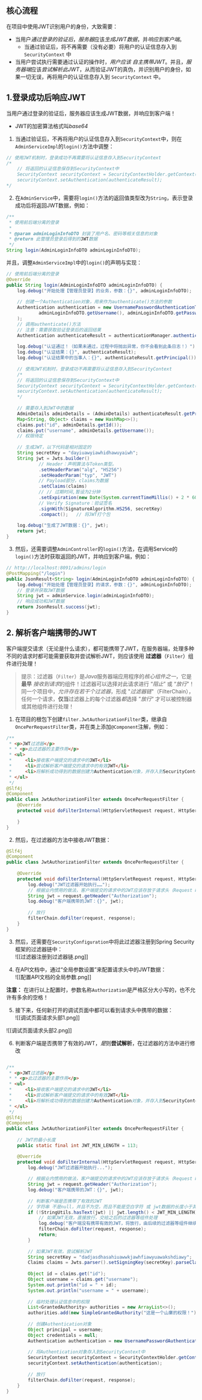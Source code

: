 
## 核心流程

在项目中使用JWT识别用户的身份，大致需要：
- 当用户*通过登录的验证后*，*服务器*应该*生成JWT数据*，并*响应到客户端*。
    - 当通过验证后，将不再需要（没有必要）将用户的认证信息存入到 `SecurityContext` 中
- 当用户尝试执行需要通过认证的操作时，*用户应该 自主携带JWT*。并且，*服务器端*应该*尝试解析此JWT*，从而验证JWT的真伪，并识别用户的身份，如果一切无误，再将用户的认证信息存入到 `SecurityContext` 中。


## 1.登录成功后响应JWT

当用户通过登录的验证后，服务器应该生成JWT数据，并响应到客户端！
- JWT的加密算法格式叫*base64*

1. 当通过验证后，不再将用户的认证信息存入到`SecurityContext`中，则在`AdminServiceImpl`的`login()`方法中调整：  
```java  
// 使用JWT机制时，登录成功不再需要将认证信息存入到SecurityContext  
/*  
    // 将返回的认证信息保存到SecurityContext中  
    SecurityContext securityContext = SecurityContextHolder.getContext();    
    securityContext.setAuthentication(authenticateResult);
*/ 
```  
  
2. 在`AdminService`中，需要将`login()`方法的返回值类型改为`String`，表示登录成功后将返回JWT数据，例如：  
```java  
/**  
 * 使用前后端分离的登录  
 *  
 * @param adminLoginInfoDTO 封装了用户名、密码等相关信息的对象  
 * @return 此管理员登录后得到的JWT数据  
 */  
String login(AdminLoginInfoDTO adminLoginInfoDTO);
```  

并且，调整`AdminServiceImpl`中的`login()`的声明与实现：  
```java  
// 使用前后端分离的登录  
@Override  
public String login(AdminLoginInfoDTO adminLoginInfoDTO) {  
    log.debug("开始处理【管理员登录】的业务，参数：{}", adminLoginInfoDTO);  
  
    // 创建一个Authentication对象，用来作为authenticate()方法的参数  
    Authentication authentication = new UsernamePasswordAuthenticationToken(  
            adminLoginInfoDTO.getUsername(), adminLoginInfoDTO.getPassword()  
    );  
    // 调用authenticate()方法  
    // 注意：需要获取验证登录后的返回结果  
    Authentication authenticateResult = authenticationManager.authenticate(authentication);  
  
    log.debug("认证通过！（如果未通过，过程中将抛出异常，你不会看到此条日志！）");  
    log.debug("认证结果：{}", authenticateResult);  
    log.debug("认证结果中的当事人：{}", authenticateResult.getPrincipal());  
  
    // 使用JWT机制时，登录成功不再需要将认证信息存入到SecurityContext  
    /*        
    // 将返回的认证信息保存到SecurityContext中  
    SecurityContext securityContext = SecurityContextHolder.getContext();        
    securityContext.setAuthentication(authenticateResult);    
    */  
    
    // 需要存入到JWT中的数据  
    AdminDetails adminDetails = (AdminDetails) authenticateResult.getPrincipal();  
    Map<String, Object> claims = new HashMap<>();  
    claims.put("id", adminDetails.getId());  
    claims.put("username", adminDetails.getUsername());  
    // 权限待定  
  
    // 生成JWT，以下代码是相对固定的  
    String secretKey = "dayiuawyiawhidhawuyaiwh";  
    String jwt = Jwts.builder()  
            // Header：声明算法与Token类型。  
            .setHeaderParam("alg", "HS256")  
            .setHeaderParam("typ", "JWT")  
            // Payload部分，claims为数据  
            .setClaims(claims)  
            // // 过期时间,暂设为2分钟  
            .setExpiration(new Date(System.currentTimeMillis() + 2 * 60 * 1000))  
            // Verify Signature：验证签名  
            .signWith(SignatureAlgorithm.HS256, secretKey)  
            .compact();   // 将JWT打个包  
  
    log.debug("生成了JWT数据：{}", jwt);  
    return jwt;  
}
```  
  
3. 然后，还需要调整`AdminController`的`login()`方法，在调用Service的`login()`方法时获取返回的JWT，并响应到客户端，例如：  
```java  
// http://localhost:8091/admins/login  
@PostMapping("/login")  
public JsonResult<String> login(AdminLoginInfoDTO adminLoginInfoDTO) {  
    log.debug("开始处理【管理员登录】的请求，参数：{}", adminLoginInfoDTO);  
    // 登录并获取JWT数据  
    String jwt = adminService.login(adminLoginInfoDTO);  
    // 响应成功和JWT数据  
    return JsonResult.success(jwt);  
}
```


## 2. 解析客户端携带的JWT

客户端提交请求（无论是什么请求），都可能携带了JWT，在服务器端，处理多种不同的请求时都可能需要获取并尝试解析JWT，则应该使用 **过滤器**（`Filter`）组件进行处理！

>提示：过滤器（`Filter`）是*Java*服务器端应用程序的*核心组件之一*，它是 **最早** *接收到请求*的组件！过滤器可以选择对此请求进行 “*阻止*” 或 “*放行*”！同一个项目中，*允许存在若干个过滤器*，形成 "*过滤器链*"（FilterChain），任何一个请求，**仅当**过滤器上的每个过滤器*都*选择 ”*放行*“ 才可以被控制器或其他组件进行处理！

1. 在项目的根包下创建`filter.JwtAuthorizationFilter`类，继承自`OncePerRequestFilter`类，并在类上添加`@Component`注解，例如：  
```java  
/**  
 * <p>JWT过滤器</p>  
 * * <p>此过滤器的主要作用</p>  
 * <ul>  
 *     <li>接收客户端提交的请求中的JWT</li>  
 *     <li>尝试解析客户端提交的请求中的有效JWT</li>  
 *     <li>将解析成功得到的数据创建为Authentication对象，并存入到SecurityContext中</li>  
 * </ul>  
 */  
@Slf4j  
@Component  
public class JwtAuthorizationFilter extends OncePerRequestFilter {  
    @Override  
    protected void doFilterInternal(HttpServletRequest request, HttpServletResponse response, FilterChain filterChain) throws ServletException, IOException {  
          
    }  
}
```  
  
  
2. 然后，在过滤器的方法中接收JWT数据：  
```java  
@Slf4j  
@Component  
public class JwtAuthorizationFilter extends OncePerRequestFilter {  
  
    @Override  
	protected void doFilterInternal(HttpServletRequest request, HttpServletResponse response, FilterChain filterChain) throws ServletException, IOException {  
	    log.debug("JWT过滤器开始执行……");  
	    // 根据业内惯用的做法，客户端提交的请求中的JWT应该存放于请求头（Request Header）中的名为Authorization属性中  
	    String jwt = request.getHeader("Authorization");  
	    log.debug("客户端携带的JWT：{}", jwt);  
	  
	    // 放行  
	    filterChain.doFilter(request, response);  
	} 
}  
```  


3. 然后，还需要在`SecurityConfiguration`中将此过滤器注册到Spring Security框架的过滤器链中：  
![[过滤器注册到过滤器链.png]]


4. 在API文档中，通过“全局参数设置”来配置请求头中的JWT数据：  
![[配置API文档的全局参数.png]]
  
**注意：** 在进行以上配置时，参数名称`Authorization`是严格区分大小写的，也不允许有多余的空格！  

5. 接下来，任何新打开的调试页面中都可以看到请求头中携带的数据：  
![[调试页面请求头部1.png]]
  
![[调试页面请求头部2.png]]

6. 判断客户端是否携带了有效的JWT，*是*则**尝试解析**，在过滤器的方法中进行修改
```java

/**  
 * <p>JWT过滤器</p>  
 * * <p>此过滤器的主要作用</p>  
 * <ul>  
 *     <li>接收客户端提交的请求中的JWT</li>  
 *     <li>尝试解析客户端提交的请求中的有效JWT</li>  
 *     <li>将解析成功得到的数据创建为Authentication对象，并存入到SecurityContext中</li>  
 * </ul>  
 */  
@Slf4j  
@Component  
public class JwtAuthorizationFilter extends OncePerRequestFilter {  
  
    // JWT的最小长度  
    public static final int JWT_MIN_LENGTH = 113;

	@Override  
	protected void doFilterInternal(HttpServletRequest request, HttpServletResponse response, FilterChain filterChain) throws ServletException, IOException {  
	    log.debug("JWT过滤器开始执行...");  
	  
	    // 根据业内惯用的做法，客户端提交的请求中的JWT应该存放于请求头（Request Header）中的名为Authorization属性中  
	    String jwt = request.getHeader("Authorization");  
	    log.debug("客户端携带的JWT：{}", jwt);  
	  
	    // 判断客户端是否携带了有效的JWT  
	    // 字符串 不是null，并且不为空，而且不能是空白字符 或 jwt数据的长度小于其应有的最小长度  
	    if (!StringUtils.hasText(jwt) || jwt.length() < JWT_MIN_LENGTH){  
	        // 如果JWT无效，直接放行，交给之后的过滤器等组件处理
	        log.debug("客户端没有携带有效的JWT，将放行，由后续的过滤器等组件继续处理此请求...");  
	        filterChain.doFilter(request, response);  
	        return;  
	    }  
	
		// 如果JWT有效，尝试解析JWT  
		String secretKey = "dadjasdhasahiuawwkjawhfiawyuawakshdiawy";  
		Claims claims = Jwts.parser().setSigningKey(secretKey).parseClaimsJws(jwt).getBody();  
		  
		Object id = claims.get("id");  
		Object username = claims.get("username");  
		System.out.println("id = " + id);  
		System.out.println("username = " + username);  
		  
		// 临时处理认证信息中的权限  
		List<GrantedAuthority> authorities = new ArrayList<>();  
		authorities.add(new SimpleGrantedAuthority("这是一个山寨的权限！"));  
	  
		// 创建Authentication对象  
		Object principal = username;  
		Object credentials = null;  
		Authentication authentication = new UsernamePasswordAuthenticationToken(principal, credentials, authorities);
		  
		// 将Authentication对象存入到SecurityContext中  
		SecurityContext securityContext = SecurityContextHolder.getContext();  
		securityContext.setAuthentication(authentication);
	  
	    // 放行  
	    filterChain.doFilter(request, response);  
	}
}
```
